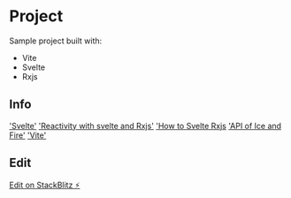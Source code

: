 # Project

Sample project built with:

- Vite
- Svelte
- Rxjs

## Info

['Svelte'](https://kit.svelte.dev/docs/web-standards)
['Reactivity with svelte and Rxjs'](https://timdeschryver.dev/blog/unlocking-reactivity-with-svelte-and-rxjs#refactored-typehead)
['How to Svelte Rxjs](https://goodguydaniel.com/blog/how-to-svelte-rxjs)
['API of Ice and Fire'](https://anapioficeandfire.com/)
['Vite'](https://vitejs.dev/config/)

## Edit

[Edit on StackBlitz ⚡️](https://stackblitz.com/edit/vitejs-vite-wu1rsm)
